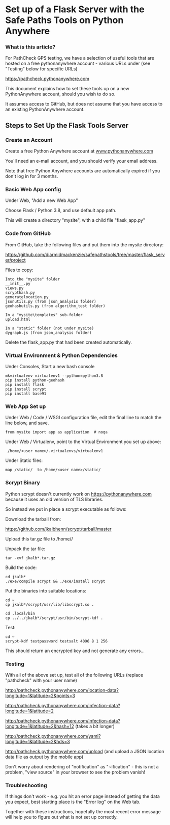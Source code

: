 # Set up of a Flask Server with the Safe Paths Tools on Python Anywhere

### What is this article?

For PathCheck GPS testing, we have a selection of useful tools that are hosted on a free pythonanywhere account - various URLs under (see "Testing" below for specific URLs)

https://pathcheck.pythonanywhere.com

This document explains how to set these tools up on a new PythonAnywhere account, should you wish to do so.

It assumes access to GitHub, but does not assume that you have access to an existing PythonAnywhere account.



## Steps to Set Up the Flask Tools Server

### Create an Account

Create a free Python Anywhere account at www.pythonanywhere.com

You'll need an e-mail account, and you should verify your email address.

Note that free Python Anywhere accounts are automatically expired if you don't log in for 3 months.

### Basic Web App config

Under Web, "Add a new Web App"

Choose Flask / Python 3.8, and use default app path.

This will create a directory "mysite", with a child file "flask_app.py"



### Code from GitHub

From GitHub, take the following files and put them into the mysite directory:

https://github.com/diarmidmackenzie/safepathstools/tree/master/flask_server/project

Files to copy:

```
Into the "mysite" folder
__init__.py
views.py
scrypthash.py
generatelocation.py
jsonutils.py (from json_analysis folder)
geohashutils.py (from algorithm_test folder)

In a "mysite\templates" sub-folder
upload.html

In a "static" folder (not under mysite)
dygraph.js (from json_analysis folder)
```

Delete the flask_app.py that had been created automatically.

### Virtual Environment & Python Dependencies

Under Consoles, Start a new bash console

```
mkvirtualenv virtualenv1 --python=python3.8
pip install python-geohash
pip install flask
pip install scrypt
pip install base91
```



### Web App Set up

Under Web / Code / WSGI configuration file, edit the final line to match the line below, and save.

```
from mysite import app as application  # noqa
```

Under Web / Virtualenv, point to the Virtual Environment you set up above:

```
 /home/<user name>/.virtualenvs/virtualenv1
```

Under Static files:

```
map /static/  to /home/<user name>/static/

```

### Scrypt Binary

Python scrypt doesn't currently work on https://pythonanywhere.com because it uses an old version of TLS libraries.

So instead we put in place a scrypt executable as follows:

Download the tarball from:

https://github.com/jkalbhenn/scrypt/tarball/master

Upload this tar.gz file to /home/<user name>/

Unpack the tar file:

```
tar -xvf jkalb*.tar.gz
```

Build the code:

```
cd jkalb*
./exe/compile scrypt && ./exe/install scrypt
```

Put the binaries into suitable locations:

```
cd ~
cp jkalb*/scrypt/usr/lib/libscrypt.so .

cd .local/bin
cp ../../jkalb*/scrypt/usr/bin/scrypt-kdf .
```

Test:

```
cd ~
scrypt-kdf testpassword testsalt 4096 8 1 256
```

This should return an encrypted key and not generate any errors...


### Testing

With all of the above set up, test all of the following URLs (replace "pathcheck" with your user name)

http://pathcheck.pythonanywhere.com/location-data?longitude=1&latitude=2&points=3

http://pathcheck.pythonanywhere.com/infection-data?longitude=1&latitude=2

http://pathcheck.pythonanywhere.com/infection-data?longitude=1&latitude=2&hash=12 (takes a bit longer)

http://pathcheck.pythonanywhere.com/yaml?longitude=1&latitude=2&hds=3

http://pathcheck.pythonanywhere.com/upload (and upload a JSON location data file as output by the mobile app)


Don't worry about rendering of "notification" as "¬ification" - this is not a problem, "view source" in your browser to see the problem vanish!



### Troubleshooting

If things don't work - e.g. you hit an error page instead of getting the data you expect, best starting place is the "Error log" on the Web tab.

Together with these instructions, hopefully the most recent error message will help you to figure out what is not set up correctly.


### 

